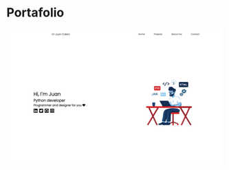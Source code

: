 # Portafolio
![Aquí la descripción de la imagen por si no carga](https://github.com/Juancalero01/Portafolio/blob/main/screenshot.png)
